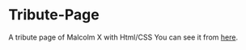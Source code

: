 # Tribute-Page
A tribute page of Malcolm X with Html/CSS
You can see it from [here]( https://humeyratezcan.github.io/Tribute-Page/).
